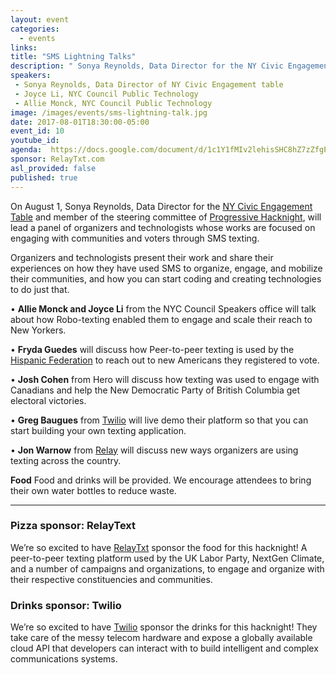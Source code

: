 ```yaml
---
layout: event
categories:
  - events
links:
title: "SMS Lightning Talks"
description: " Sonya Reynolds, Data Director for the NY Civic Engagement Table and member of the steering committee of Progressive Hacknight, will lead a panel of organizers and techies whose works are focused on engaging with communities and voters through SMS texting."
speakers:
 - Sonya Reynolds, Data Director of NY Civic Engagement table
 - Joyce Li, NYC Council Public Technology
 - Allie Monck, NYC Council Public Technology
image: /images/events/sms-lightning-talk.jpg
date: 2017-08-01T18:30:00-05:00
event_id: 10
youtube_id:
agenda:  https://docs.google.com/document/d/1c1Y1fMIv2lehisSHC8hZ7zZfgPG2cFxjTnY_UdgIjY0/edit#
sponsor: RelayTxt.com
asl_provided: false
published: true
---
```


On August 1, Sonya Reynolds, Data Director for the [NY Civic Engagement Table](http://www.cvhaction.org/civic_engagement) and member of the steering committee of [Progressive Hacknight](//progressivehacknight.org), will lead a panel of organizers and technologists whose works are focused on engaging with communities and voters through SMS texting.

Organizers and technologists present their work and share their experiences on how they have used SMS to organize, engage, and mobilize their communities, and how you can start coding and creating technologies to do just that.

• **Allie Monck and Joyce Li** from the NYC Council Speakers office will talk about how Robo-texting enabled them to engage and scale their reach to New Yorkers.

• **Fryda Guedes** will discuss how Peer-to-peer texting is used by the [Hispanic Federation](http://hispanicfederation.org/) to reach out to new Americans they registered to vote.

• **Josh Cohen** from Hero will discuss how texting was used to engage with Canadians and help the New Democratic Party of British Columbia get electoral victories.

• **Greg Baugues** from [Twilio](//www.twilio.com) will live demo their platform so that you can start building your own texting application.

• **Jon Warnow** from [Relay](//www.relaytxt.com) will discuss new ways organizers are using texting across the country.


**Food** Food and drinks will be provided. We encourage attendees to bring their own water bottles to reduce waste.

<hr/>

### <i class="fa fa-cutlery fa-fw"></i> Pizza sponsor: RelayText


We’re so excited to have [RelayTxt](http://www.relaytxt.com/) sponsor the food for this hacknight! A peer-to-peer texting platform used by the UK Labor Party, NextGen Climate, and a number of campaigns and organizations, to engage and organize with their respective constituencies and communities.

### <i class="fa fa-glass fa-fw"></i> Drinks sponsor: Twilio

We’re so excited to have [Twilio](http://www.twilio.com/) sponsor the drinks for this hacknight! They take care of the messy telecom hardware and expose a globally available cloud API that developers can interact with to build intelligent and complex communications systems.

<!-- ### Co-sponsor: Civic Hall

Excited to have the event cosponsored by [Civic Hall](//civichall.org) they are helping us push this event to their community and partners. -->
